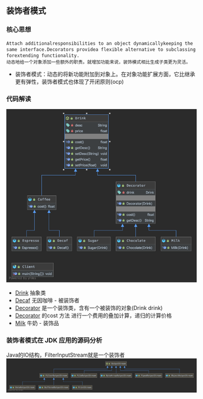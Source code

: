 ## 装饰者模式
### 核心思想
```
Attach additionalresponsibilities to an object dynamicallykeeping the same interface.Decorators providea flexible alternative to subclassing forextending functionality.
动态地给一个对象添加一些额外的职责。就增加功能来说，装饰模式相比生成子类更为灵活。
```
- 装饰者模式：动态的将新功能附加到对象上。在对象功能扩展方面，它比继承更有弹性，装饰者模式也体现了开闭原则(ocp)

### 代码解读
![类图](uml/decorator.png)

- [Drink](Drink.java) 抽象类
- [Decaf](Decaf.java) 无因咖啡 - 被装饰者
- [Decorator](Decorator.java) 是一个装饰类，含有一个被装饰的对象(Drink drink)
- [Decorator](Decorator.java) 的cost 方法 进行一个费用的叠加计算，递归的计算价格
- [Milk](Milk.java) 牛奶 - 装饰品

### 装饰者模式在 JDK 应用的源码分析

Java的IO结构，FilterInputStream就是一个装饰者
![源码类图](uml/FilterOutputStream.png)